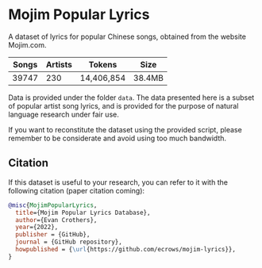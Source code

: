 # Mojim Popular Lyrics

A dataset of lyrics for popular Chinese songs, obtained from the website Mojim.com.

| Songs | Artists | Tokens     | Size   |
|-------|---------|------------|--------|
| 39747 | 230     | 14,406,854 | 38.4MB |

Data is provided under the folder `data`.  The data presented here is a subset of popular artist song lyrics, and is provided for the purpose of natural language research under fair use.

If you want to reconstitute the dataset using the provided script, please remember to be considerate and avoid using too much bandwidth.

## Citation

If this dataset is useful to your research, you can refer to it with the following citation (paper citation coming):

```bibtex
@misc{MojimPopularLyrics,
  title={Mojim Popular Lyrics Database},
  author={Evan Crothers},
  year={2022},
  publisher = {GitHub},
  journal = {GitHub repository},
  howpublished = {\url{https://github.com/ecrows/mojim-lyrics}},
}
```
